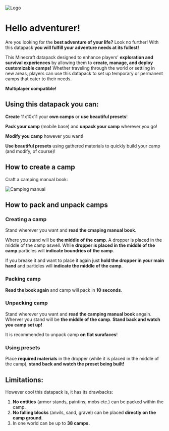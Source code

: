 ![Logo](https://cdn.modrinth.com/data/cached_images/0ba6b07cd2ab8b6f019a6b6a6a2e6e81be5ed748.jpeg)

# **Hello adventurer!**
  Are you looking for the **best adventure of your life?** Look no further! With this datapack **you will fulfill your adventure needs at its fullest!**
  
  This Minecraft datapack designed to enhance players' **exploration and survival experiences** by allowing them to **create, manage, and deploy customizable camps!** Whether traveling through the world or settling in new areas, players can use this datapack to set up temporary or permanent camps that cater to their needs.
  
**Multiplayer compatible!**
## **Using this datapack you can:**
**Create** 11x10x11 your **own camps** or **use beautiful presets**!

**Pack your camp** (mobile base) and **unpack your camp** wherever you go!

**Modify you camp** however you want!

**Use beautiful presets** using gathered materials to quickly build your camp (and modify, of course)!

## How to create a camp
Craft a camping manual book:

![Camping manual](https://cdn.modrinth.com/data/cached_images/0e5302dd3b5e3390748d391d17663f61440bb241.png)

## How to pack and unpack camps
### **Creating a camp** 
Stand wherever you want and **read the cmaping manual book**.

Where you stand will be **the middle of the camp**.
A dropper is placed in the middle of the camp aswell. While **dropper is placed in the middle of the camp** particles will **indicate boundries of the camp**.

If you breake it and want to place it again just **hold the dropper in your main hand** and particles will **indicate the middle of the camp**.


### Packing camp
**Read the book again** and camp will pack in **10 seconds**.


### Unpacking camp

Stand wherever you want and **read the camping manual book** angain. Wherver you stand will be **the middle of the camp**. **Stand back and watch you camp set up!**

It is recommended to unpack camp **on flat surafaces**!

### Using presets

Place **required materials** in the dropper (while it is placed in the middle of the camp), **stand back and watch the preset being built!**
## Limitations:

However cool this datapack is, it has its drawbacks:
1. **No entities** (armor stands, paintins, mobs etc.) can be packed within the camp.
2. **No falling blocks** (anvils, sand, gravel) can be placed **directly on the camp ground**.
3. In one world can be up to **38 camps.**
